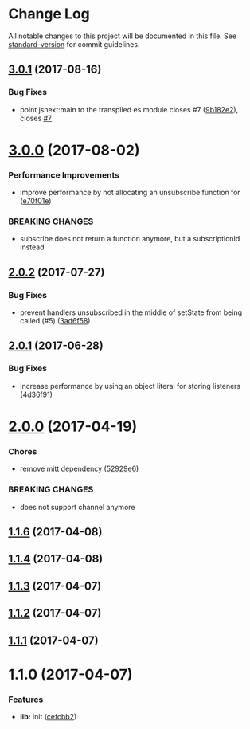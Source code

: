 # Change Log

All notable changes to this project will be documented in this file. See [standard-version](https://github.com/conventional-changelog/standard-version) for commit guidelines.

<a name="3.0.1"></a>
## [3.0.1](https://github.com/vesparny/brcast/compare/v3.0.0...v3.0.1) (2017-08-16)


### Bug Fixes

* point jsnext:main to the transpiled es module closes #7 ([9b182e2](https://github.com/vesparny/brcast/commit/9b182e2)), closes [#7](https://github.com/vesparny/brcast/issues/7)



<a name="3.0.0"></a>
# [3.0.0](https://github.com/vesparny/brcast/compare/v2.0.2...v3.0.0) (2017-08-02)


### Performance Improvements

* improve performance by not allocating an unsubscribe function for ([e70f01e](https://github.com/vesparny/brcast/commit/e70f01e))


### BREAKING CHANGES

* subscribe does not return a function anymore, but a
subscriptionId instead



<a name="2.0.2"></a>
## [2.0.2](https://github.com/vesparny/brcast/compare/v2.0.1...v2.0.2) (2017-07-27)


### Bug Fixes

* prevent handlers unsubscribed in the middle of setState from being called (#5) ([3ad6f58](https://github.com/vesparny/brcast/commit/3ad6f58))



<a name="2.0.1"></a>
## [2.0.1](https://github.com/vesparny/brcast/compare/v2.0.0...v2.0.1) (2017-06-28)


### Bug Fixes

* increase performance by using an object literal for storing listeners ([4d36f91](https://github.com/vesparny/brcast/commit/4d36f91))



<a name="2.0.0"></a>
# [2.0.0](https://github.com/vesparny/brcast/compare/v1.1.6...v2.0.0) (2017-04-19)


### Chores

* remove mitt dependency ([52929e6](https://github.com/vesparny/brcast/commit/52929e6))


### BREAKING CHANGES

* does not support channel anymore



<a name="1.1.6"></a>
## [1.1.6](https://github.com/vesparny/brcast/compare/v1.1.4...v1.1.6) (2017-04-08)



<a name="1.1.4"></a>
## [1.1.4](https://github.com/vesparny/brcast/compare/v1.1.3...v1.1.4) (2017-04-08)



<a name="1.1.3"></a>
## [1.1.3](https://github.com/vesparny/brcast/compare/v1.1.2...v1.1.3) (2017-04-07)



<a name="1.1.2"></a>
## [1.1.2](https://github.com/vesparny/brcast/compare/v1.1.1...v1.1.2) (2017-04-07)



<a name="1.1.1"></a>
## [1.1.1](https://github.com/vesparny/brcast/compare/v1.1.0...v1.1.1) (2017-04-07)



<a name="1.1.0"></a>
# 1.1.0 (2017-04-07)


### Features

* **lib:** init ([cefcbb2](https://github.com/vesparny/brcast/commit/cefcbb2))
